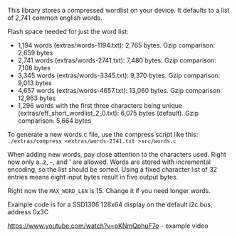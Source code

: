 This library stores a compressed wordlist on your device.  It defaults to a list of 2,741 common english words.

Flash space needed for just the word list:
 * 1,194 words (extras/words-1194.txt): 2,765 bytes. Gzip comparison: 2,659 bytes
 * 2,741 words (extras/words-2741.txt): 7,480 bytes. Gzip comparison: 7,108 bytes
 * 3,345 words (extras/words-3345.txt): 9,370 bytes. Gzip comparison: 9,013 bytes
 * 4,657 words (extras/words-4657.txt): 13,060 bytes. Gzip comparison: 12,963 bytes
 * 1,296 words with the first three characters being unique (extras/eff\_short\_wordlist\_2\_0.txt): 6,075 bytes (default). Gzip comparison: 5,664 bytes

To generate a new words.c file, use the compress script like this: `./extras/compress <extras/words-2741.txt >src/words.c`

When adding new words, pay close attention to the characters used.  Right now only a..z, -, and ' are allowed.  Words are stored with incremental encoding, so the list should be sorted.  Using a fixed character list of 32 entries means eight input bytes result in five output bytes.

Right now the `MAX_WORD_LEN` is 15.  Change it if you need longer words.

Example code is for a SSD1306 128x64 display on the default i2c bus, address 0x3C

https://www.youtube.com/watch?v=pKNmQphuF7o - example video
